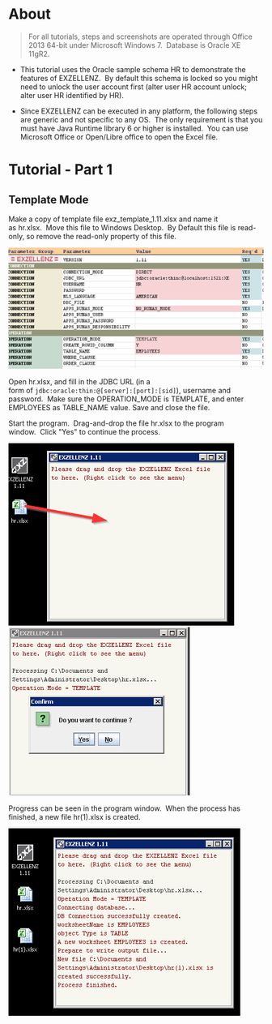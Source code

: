 # About

> For all tutorials, steps and screenshots are operated through Office 2013 64-bit under Microsoft Windows 7.  Database is Oracle XE 11gR2.

- This tutorial uses the Oracle sample schema HR to demonstrate the features of EXZELLENZ.  By default this schema is locked so you might need to unlock the user account first (alter user HR account unlock; alter user HR identified by HR).

- Since EXZELLENZ can be executed in any platform, the following steps are generic and not specific to any OS.  The only requirement is that you must have Java Runtime library 6 or higher is installed.  You can use Microsoft Office or Open/Libre office to open the Excel file.

# Tutorial - Part 1

## Template Mode

Make a copy of template file exz_template_1.11.xlsx and name it as hr.xlsx.  Move this file to Windows Desktop.  By Default this file is read-only, so remove the read-only property of this file.

<img src="../pic/image5.png"/>

Open hr.xlsx, and fill in the JDBC URL (in a form of `jdbc:oracle:thin:@[server]:[port]:[sid]`), username and password.  Make sure the OPERATION_MODE is TEMPLATE, and enter EMPLOYEES as TABLE_NAME value. Save and close the file.

Start the program.  Drag-and-drop the file hr.xlsx to the program window.  Click "Yes" to continue the process.

<img src="../pic/image6.png"/>

<img src="../pic/image7.png"/>

Progress can be seen in the program window.  When the process has finished, a new file hr(1).xlsx is created.

<img src="../pic/image8.png"/>

